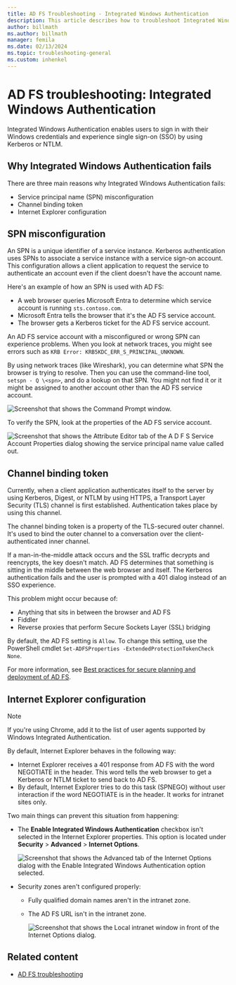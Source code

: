 ```yaml
---
title: AD FS Troubleshooting - Integrated Windows Authentication
description: This article describes how to troubleshoot Integrated Windows Authentication.
author: billmath
ms.author: billmath
manager: femila
ms.date: 02/13/2024
ms.topic: troubleshooting-general
ms.custom: inhenkel
---
```


# AD FS troubleshooting: Integrated Windows Authentication

Integrated Windows Authentication enables users to sign in with their Windows credentials and experience single sign-on (SSO) by using Kerberos or NTLM.

## Why Integrated Windows Authentication fails

There are three main reasons why Integrated Windows Authentication fails:

- Service principal name (SPN) misconfiguration
- Channel binding token
- Internet Explorer configuration

## SPN misconfiguration

An SPN is a unique identifier of a service instance. Kerberos authentication uses SPNs to associate a service instance with a service sign-on account. This configuration allows a client application to request the service to authenticate an account even if the client doesn't have the account name.

Here's an example of how an SPN is used with AD FS:

- A web browser queries Microsoft Entra to determine which service account is running `sts.contoso.com`.
- Microsoft Entra tells the browser that it's the AD FS service account.
- The browser gets a Kerberos ticket for the AD FS service account.

An AD FS service account with a misconfigured or wrong SPN can experience problems. When you look at network traces, you might see errors such as `KRB Error: KRB5KDC_ERR_S_PRINCIPAL_UNKNOWN`.

By using network traces (like Wireshark), you can determine what SPN the browser is trying to resolve. Then you can use the command-line tool, `setspn - Q \<spn>`, and do a lookup on that SPN. You might not find it or it might be assigned to another account other than the AD FS service account.

![Screenshot that shows the Command Prompt window.](media/ad-fs-tshoot-iwa/iwa3.png)

To verify the SPN, look at the properties of the AD FS service account.

![Screenshot that shows the Attribute Editor tab of the A D F S Service Account Properties dialog showing the service principal name value called out. ](media/ad-fs-tshoot-iwa/iwa1.png)

## Channel binding token

Currently, when a client application authenticates itself to the server by using Kerberos, Digest, or NTLM by using HTTPS, a Transport Layer Security (TLS) channel is first established. Authentication takes place by using this channel.

The channel binding token is a property of the TLS-secured outer channel. It's used to bind the outer channel to a conversation over the client-authenticated inner channel.

If a man-in-the-middle attack occurs and the SSL traffic decrypts and reencrypts, the key doesn't match. AD FS determines that something is sitting in the middle between the web browser and itself. The Kerberos authentication fails and the user is prompted with a 401 dialog instead of an SSO experience.

This problem might occur because of:

 - Anything that sits in between the browser and AD FS
 - Fiddler
 - Reverse proxies that perform Secure Sockets Layer (SSL) bridging

By default, the AD FS setting is `Allow`. To change this setting, use the PowerShell cmdlet `Set-ADFSProperties -ExtendedProtectionTokenCheck None`.

For more information, see [Best practices for secure planning and deployment of AD FS](../../ad-fs/design/best-practices-for-secure-planning-and-deployment-of-ad-fs.md).

## Internet Explorer configuration

> [!NOTE]
> If you're using Chrome, add it to the list of user agents supported by Windows Integrated Authentication.

By default, Internet Explorer behaves in the following way:

- Internet Explorer receives a 401 response from AD FS with the word NEGOTIATE in the header. This word tells the web browser to get a Kerberos or NTLM ticket to send back to AD FS.
- By default, Internet Explorer tries to do this task (SPNEGO) without user interaction if the word NEGOTIATE is in the header. It works for intranet sites only.

Two main things can prevent this situation from happening:

- The **Enable Integrated Windows Authentication** checkbox isn't selected in the Internet Explorer properties. This option is located under **Security** > **Advanced** > **Internet Options**.

   ![Screenshot that shows the Advanced tab of the Internet Options dialog with the Enable Integrated Windows Authentication option selected.](media/ad-fs-tshoot-iwa/iwa4.png)

- Security zones aren't configured properly:

  - Fully qualified domain names aren't in the intranet zone.
  - The AD FS URL isn't in the intranet zone.

    ![Screenshot that shows the Local intranet window in front of the Internet Options dialog.](media/ad-fs-tshoot-iwa/iwa5.png)

## Related content

- [AD FS troubleshooting](ad-fs-tshoot-overview.md)
